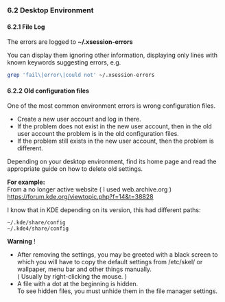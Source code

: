 ### 6.2 Desktop Environment

#### 6.2.1 File Log

The errors are logged to **~/.xsession-errors**  

You can display them ignoring other information,
displaying only lines with known keywords suggesting errors, e.g.

```sh
grep 'fail\|error\|could not' ~/.xsession-errors
```


#### 6.2.2 Old configuration files

One of the most common environment errors is wrong configuration files.     

* Create a new user account and log in there.
* If the problem does not exist in the new user account, then in the old user account the problem is in the old configuration files.
* If the problem still exists in the new user account, then the problem is different.

Depending on your desktop environment, find its home page and read the appropriate guide on how to delete old settings.

**For example:**    
From a no longer active website ( I used web.archive.org )  
<https://forum.kde.org/viewtopic.php?f=14&t=38828>

I know that in KDE depending on its version, this had different paths:
```
~/.kde/share/config  
~/.kde4/share/config
```

**Warning** !     
- After removing the settings, you may be greeted with a black screen to which you will have to copy the default settings from /etc/skel/  or wallpaper, menu bar and other things manually.      
( Usually by right-clicking the mouse. )  
- A file with a dot at the beginning is hidden.  
To see hidden files, you must unhide them in the file manager settings.

